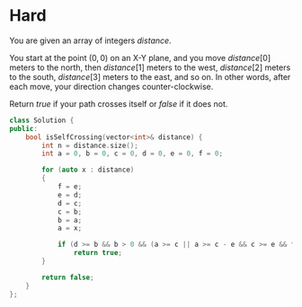 # Hard

You are given an array of integers $distance$.

You start at the point $(0, 0)$ on an X-Y plane, and you move $distance[0]$ meters to the north, then $distance[1]$ meters to the west, $distance[2]$ meters to the south, $distance[3]$ meters to the east, and so on. In other words, after each move, your direction changes counter-clockwise.

Return $true$ if your path crosses itself or $false$ if it does not.

```cpp
class Solution {
public:
    bool isSelfCrossing(vector<int>& distance) {
        int n = distance.size();
        int a = 0, b = 0, c = 0, d = 0, e = 0, f = 0;

        for (auto x : distance)
        {
            f = e;
            e = d;
            d = c;
            c = b;
            b = a;
            a = x;

            if (d >= b && b > 0 && (a >= c || a >= c - e && c >= e && f >= d - b))
                return true;
        }

        return false;
    }
};
```
